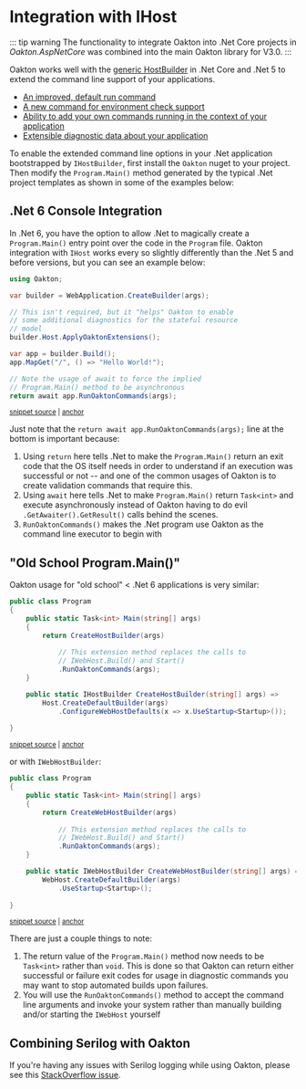 # Integration with IHost

::: tip warning
The functionality to integrate Oakton into .Net Core projects in *Oakton.AspNetCore* was combined
into the main Oakton library for V3.0.
:::

Oakton works well with the [generic HostBuilder](https://docs.microsoft.com/en-us/aspnet/core/fundamentals/host/generic-host?view=aspnetcore-5.0) in .Net Core and .Net 5 to extend the command line support
of your applications.

* [An improved, default run command](/guide/host/run)
* [A new command for environment check support](/guide/host/environment)
* [Ability to add your own commands running in the context of your application](/guide/host/extensions)
* [Extensible diagnostic data about your application](/guide/host/describe)

To enable the extended command line options in your .Net application bootstrapped by `IHostBuilder`, first install the `Oakton` nuget to your project. Then modify the `Program.Main()` method generated by the typical .Net project templates
as shown in some of the examples below:

## .Net 6 Console Integration

In .Net 6, you have the option to allow .Net to magically create a `Program.Main()` entry point over the
code in the `Program` file. Oakton integration with `IHost` works every so slightly differently than the .Net 5 
and before versions, but you can see an example below:

<!-- snippet: sample_bootstrapping_minimal_api -->
<a id='snippet-sample_bootstrapping_minimal_api'></a>
```cs
using Oakton;

var builder = WebApplication.CreateBuilder(args);

// This isn't required, but it "helps" Oakton to enable
// some additional diagnostics for the stateful resource 
// model
builder.Host.ApplyOaktonExtensions();

var app = builder.Build();
app.MapGet("/", () => "Hello World!");

// Note the usage of await to force the implied
// Program.Main() method to be asynchronous
return await app.RunOaktonCommands(args);
```
<sup><a href='https://github.com/JasperFx/oakton/blob/master/src/MinimalApi/Program.cs#L1-L19' title='Snippet source file'>snippet source</a> | <a href='#snippet-sample_bootstrapping_minimal_api' title='Start of snippet'>anchor</a></sup>
<!-- endSnippet -->

Just note that the `return await app.RunOaktonCommands(args);` line at the bottom is important because:

1. Using `return` here tells .Net to make the `Program.Main()` return an exit code that the OS itself needs in order to understand if an execution was successful or not -- and one of the common usages of Oakton is to create validation commands that require this.
2. Using `await` here tells .Net to make `Program.Main()` return `Task<int>` and execute asynchronously instead of Oakton having to do evil `.GetAwaiter().GetResult()` calls behind the scenes.
3. `RunOaktonCommands()` makes the .Net program use Oakton as the command line executor to begin with

## "Old School Program.Main()"

Oakton usage for "old school" < .Net 6 applications is very similar:

<!-- snippet: sample_using_run_oakton_commands_3 -->
<a id='snippet-sample_using_run_oakton_commands_3'></a>
```cs
public class Program
{
    public static Task<int> Main(string[] args)
    {
        return CreateHostBuilder(args)
            
            // This extension method replaces the calls to
            // IWebHost.Build() and Start()
            .RunOaktonCommands(args);
    }

    public static IHostBuilder CreateHostBuilder(string[] args) =>
        Host.CreateDefaultBuilder(args)
            .ConfigureWebHostDefaults(x => x.UseStartup<Startup>());
    
}
```
<sup><a href='https://github.com/JasperFx/oakton/blob/master/src/MvcApp/Program.cs#L37-L54' title='Snippet source file'>snippet source</a> | <a href='#snippet-sample_using_run_oakton_commands_3' title='Start of snippet'>anchor</a></sup>
<!-- endSnippet -->

or with `IWebHostBuilder`:

<!-- snippet: sample_using_run_oakton_commands -->
<a id='snippet-sample_using_run_oakton_commands'></a>
```cs
public class Program
{
    public static Task<int> Main(string[] args)
    {
        return CreateWebHostBuilder(args)
            
            // This extension method replaces the calls to
            // IWebHost.Build() and Start()
            .RunOaktonCommands(args);
    }

    public static IWebHostBuilder CreateWebHostBuilder(string[] args) =>
        WebHost.CreateDefaultBuilder(args)
            .UseStartup<Startup>();
    
}
```
<sup><a href='https://github.com/JasperFx/oakton/blob/master/src/MvcApp/Program.cs#L17-L34' title='Snippet source file'>snippet source</a> | <a href='#snippet-sample_using_run_oakton_commands' title='Start of snippet'>anchor</a></sup>
<!-- endSnippet -->

There are just a couple things to note:

1. The return value of the `Program.Main()` method now needs to be `Task<int>` rather than `void`. This is done so that Oakton
   can return either successful or failure exit codes for usage in diagnostic commands you may want to stop automated builds upon
   failures.
1. You will use the `RunOaktonCommands()` method to accept the command line arguments and invoke your system rather than manually
   building and/or starting the `IWebHost` yourself

## Combining Serilog with Oakton

If you're having any issues with Serilog logging while using Oakton, please see this [StackOverflow issue](https://stackoverflow.com/questions/55422528/logging-with-serilog-net-core-not-outputting).